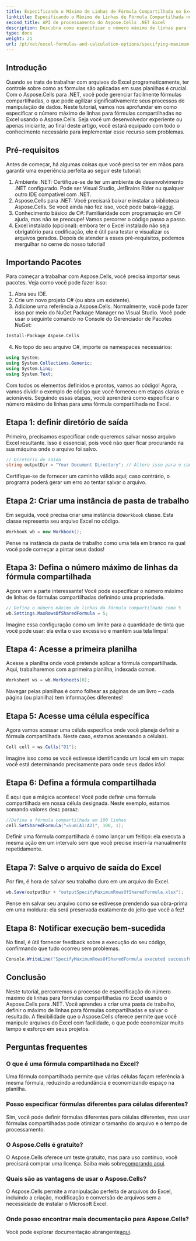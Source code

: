 ```yaml
---
title: Especificando o Máximo de Linhas de Fórmula Compartilhada no Excel
linktitle: Especificando o Máximo de Linhas de Fórmula Compartilhada no Excel
second_title: API de processamento do Aspose.Cells .NET Excel
description: Descubra como especificar o número máximo de linhas para fórmulas compartilhadas no Excel usando o Aspose.Cells para .NET com este tutorial fácil e passo a passo.
type: docs
weight: 21
url: /pt/net/excel-formulas-and-calculation-options/specifying-maximum-rows-of-shared-formula/
---
```

## Introdução
Quando se trata de trabalhar com arquivos do Excel programaticamente, ter controle sobre como as fórmulas são aplicadas em suas planilhas é crucial. Com o Aspose.Cells para .NET, você pode gerenciar facilmente fórmulas compartilhadas, o que pode agilizar significativamente seus processos de manipulação de dados. Neste tutorial, vamos nos aprofundar em como especificar o número máximo de linhas para fórmulas compartilhadas no Excel usando o Aspose.Cells. Seja você um desenvolvedor experiente ou apenas iniciante, ao final deste artigo, você estará equipado com todo o conhecimento necessário para implementar esse recurso sem problemas.
## Pré-requisitos
Antes de começar, há algumas coisas que você precisa ter em mãos para garantir uma experiência perfeita ao seguir este tutorial:
1. Ambiente .NET: Certifique-se de ter um ambiente de desenvolvimento .NET configurado. Pode ser Visual Studio, JetBrains Rider ou qualquer outro IDE compatível com .NET.
2.  Aspose.Cells para .NET: Você precisará baixar e instalar a biblioteca Aspose.Cells. Se você ainda não fez isso, você pode baixá-la[aqui](https://releases.aspose.com/cells/net/).
3. Conhecimento básico de C#: Familiaridade com programação em C# ajuda, mas não se preocupe! Vamos percorrer o código passo a passo.
4. Excel instalado (opcional): embora ter o Excel instalado não seja obrigatório para codificação, ele é útil para testar e visualizar os arquivos gerados.
Depois de atender a esses pré-requisitos, podemos mergulhar no cerne do nosso tutorial!
## Importando Pacotes
Para começar a trabalhar com Aspose.Cells, você precisa importar seus pacotes. Veja como você pode fazer isso:
1. Abra seu IDE.
2. Crie um novo projeto C# (ou abra um existente).
3. Adicione uma referência a Aspose.Cells. Normalmente, você pode fazer isso por meio do NuGet Package Manager no Visual Studio.
Você pode usar o seguinte comando no Console do Gerenciador de Pacotes NuGet:
```bash
Install-Package Aspose.Cells
```
4. No topo do seu arquivo C#, importe os namespaces necessários:
```csharp
using System;
using System.Collections.Generic;
using System.Linq;
using System.Text;
```
Com todos os elementos definidos e prontos, vamos ao código!
Agora, vamos dividir o exemplo de código que você forneceu em etapas claras e acionáveis. Seguindo essas etapas, você aprenderá como especificar o número máximo de linhas para uma fórmula compartilhada no Excel.
## Etapa 1: definir diretório de saída
Primeiro, precisamos especificar onde queremos salvar nosso arquivo Excel resultante. Isso é essencial, pois você não quer ficar procurando na sua máquina onde o arquivo foi salvo.
```csharp
// Diretório de saída
string outputDir = "Your Document Directory"; // Altere isso para o caminho desejado
```
Certifique-se de fornecer um caminho válido aqui; caso contrário, o programa poderá gerar um erro ao tentar salvar o arquivo.
## Etapa 2: Criar uma instância de pasta de trabalho
 Em seguida, você precisa criar uma instância do`Workbook` classe. Esta classe representa seu arquivo Excel no código.
```csharp
Workbook wb = new Workbook();
```
Pense na instância da pasta de trabalho como uma tela em branco na qual você pode começar a pintar seus dados!
## Etapa 3: Defina o número máximo de linhas da fórmula compartilhada
Agora vem a parte interessante! Você pode especificar o número máximo de linhas de fórmulas compartilhadas definindo uma propriedade.
```csharp
// Defina o número máximo de linhas da fórmula compartilhada como 5
wb.Settings.MaxRowsOfSharedFormula = 5;
```
Imagine essa configuração como um limite para a quantidade de tinta que você pode usar: ela evita o uso excessivo e mantém sua tela limpa!
## Etapa 4: Acesse a primeira planilha
 Acesse a planilha onde você pretende aplicar a fórmula compartilhada. Aqui, trabalharemos com a primeira planilha, indexada como`0`.
```csharp
Worksheet ws = wb.Worksheets[0];
```
Navegar pelas planilhas é como folhear as páginas de um livro – cada página (ou planilha) tem informações diferentes!
## Etapa 5: Acesse uma célula específica
 Agora vamos acessar uma célula específica onde você planeja definir a fórmula compartilhada. Neste caso, estamos acessando a célula`D1`.
```csharp
Cell cell = ws.Cells["D1"];
```
Imagine isso como se você estivesse identificando um local em um mapa: você está determinando precisamente para onde seus dados irão!
## Etapa 6: Defina a fórmula compartilhada
 É aqui que a mágica acontece! Você pode definir uma fórmula compartilhada em nossa célula designada. Neste exemplo, estamos somando valores de`A1` para`A2`.
```csharp
//Defina a fórmula compartilhada em 100 linhas
cell.SetSharedFormula("=Sum(A1:A2)", 100, 1);
```
Definir uma fórmula compartilhada é como lançar um feitiço: ela executa a mesma ação em um intervalo sem que você precise inseri-la manualmente repetidamente.
## Etapa 7: Salve o arquivo de saída do Excel
Por fim, é hora de salvar seu trabalho duro em um arquivo do Excel.
```csharp
wb.Save(outputDir + "outputSpecifyMaximumRowsOfSharedFormula.xlsx");
```
Pense em salvar seu arquivo como se estivesse prendendo sua obra-prima em uma moldura: ela será preservada exatamente do jeito que você a fez!
## Etapa 8: Notificar execução bem-sucedida
No final, é útil fornecer feedback sobre a execução do seu código, confirmando que tudo ocorreu sem problemas.
```csharp
Console.WriteLine("SpecifyMaximumRowsOfSharedFormula executed successfully.");
```
## Conclusão
Neste tutorial, percorremos o processo de especificação do número máximo de linhas para fórmulas compartilhadas no Excel usando o Aspose.Cells para .NET. Você aprendeu a criar uma pasta de trabalho, definir o máximo de linhas para fórmulas compartilhadas e salvar o resultado. A flexibilidade que o Aspose.Cells oferece permite que você manipule arquivos do Excel com facilidade, o que pode economizar muito tempo e esforço em seus projetos.
## Perguntas frequentes
### O que é uma fórmula compartilhada no Excel?
Uma fórmula compartilhada permite que várias células façam referência à mesma fórmula, reduzindo a redundância e economizando espaço na planilha.
### Posso especificar fórmulas diferentes para células diferentes?
Sim, você pode definir fórmulas diferentes para células diferentes, mas usar fórmulas compartilhadas pode otimizar o tamanho do arquivo e o tempo de processamento.
### O Aspose.Cells é gratuito?
 O Aspose.Cells oferece um teste gratuito, mas para uso contínuo, você precisará comprar uma licença. Saiba mais sobre[comprando aqui](https://purchase.aspose.com/buy).
### Quais são as vantagens de usar o Aspose.Cells?
O Aspose.Cells permite a manipulação perfeita de arquivos do Excel, incluindo a criação, modificação e conversão de arquivos sem a necessidade de instalar o Microsoft Excel.
### Onde posso encontrar mais documentação para Aspose.Cells?
 Você pode explorar documentação abrangente[aqui](https://reference.aspose.com/cells/net/).